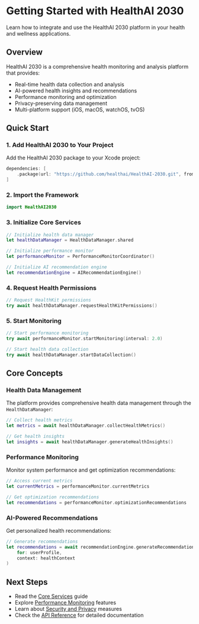 # Getting Started with HealthAI 2030

Learn how to integrate and use the HealthAI 2030 platform in your health and wellness applications.

## Overview

HealthAI 2030 is a comprehensive health monitoring and analysis platform that provides:

- Real-time health data collection and analysis
- AI-powered health insights and recommendations
- Performance monitoring and optimization
- Privacy-preserving data management
- Multi-platform support (iOS, macOS, watchOS, tvOS)

## Quick Start

### 1. Add HealthAI 2030 to Your Project

Add the HealthAI 2030 package to your Xcode project:

```swift
dependencies: [
    .package(url: "https://github.com/healthai/HealthAI-2030.git", from: "1.0.0")
]
```

### 2. Import the Framework

```swift
import HealthAI2030
```

### 3. Initialize Core Services

```swift
// Initialize health data manager
let healthDataManager = HealthDataManager.shared

// Initialize performance monitor
let performanceMonitor = PerformanceMonitorCoordinator()

// Initialize AI recommendation engine
let recommendationEngine = AIRecommendationEngine()
```

### 4. Request Health Permissions

```swift
// Request HealthKit permissions
try await healthDataManager.requestHealthKitPermissions()
```

### 5. Start Monitoring

```swift
// Start performance monitoring
try await performanceMonitor.startMonitoring(interval: 2.0)

// Start health data collection
try await healthDataManager.startDataCollection()
```

## Core Concepts

### Health Data Management

The platform provides comprehensive health data management through the `HealthDataManager`:

```swift
// Collect health metrics
let metrics = await healthDataManager.collectHealthMetrics()

// Get health insights
let insights = await healthDataManager.generateHealthInsights()
```

### Performance Monitoring

Monitor system performance and get optimization recommendations:

```swift
// Access current metrics
let currentMetrics = performanceMonitor.currentMetrics

// Get optimization recommendations
let recommendations = performanceMonitor.optimizationRecommendations
```

### AI-Powered Recommendations

Get personalized health recommendations:

```swift
// Generate recommendations
let recommendations = await recommendationEngine.generateRecommendations(
    for: userProfile,
    context: healthContext
)
```

## Next Steps

- Read the [Core Services](doc://HealthAI2030/CoreServices) guide
- Explore [Performance Monitoring](doc://HealthAI2030/PerformanceMonitoring) features
- Learn about [Security and Privacy](doc://HealthAI2030/SecurityAndPrivacy) measures
- Check the [API Reference](doc://HealthAI2030/APIReference) for detailed documentation 